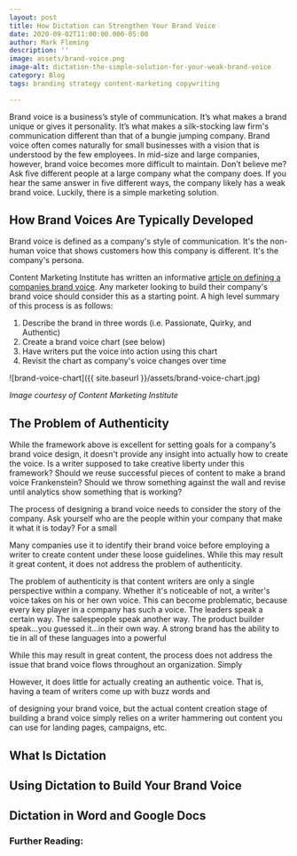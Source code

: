 ```yaml
---
layout: post
title: How Dictation can Strengthen Your Brand Voice
date: 2020-09-02T11:00:00.000-05:00
author: Mark Fleming
description: ''
image: assets/brand-voice.png
image-alt: dictation-the-simple-solution-for-your-weak-brand-voice
category: Blog
tags: branding strategy content-marketing copywriting

---
```

Brand voice is a business’s style of communication. It’s what makes a brand unique or gives it personality. It’s what makes a silk-stocking law firm's communication different than that of a bungie jumping company. Brand voice often comes naturally for small businesses with a vision that is understood by the few employees. In mid-size and large companies, however, brand voice becomes more difficult to maintain. Don’t believe me? Ask five different people at a large company what the company does. If you hear the same answer in five different ways, the company likely has a weak brand voice. Luckily, there is a simple marketing solution.

## How Brand Voices Are Typically Developed

Brand voice is defined as a company's style of communication. It's the non-human voice that shows customers how this company is different. It's the company's persona. 

Content Marketing Institute has written an informative [article on defining a companies brand voice](https://contentmarketinginstitute.com/2015/10/define-brand-voice/). Any marketer looking to build their company's brand voice should consider this as a starting point. A high level summary of this process is as follows:

1. Describe the brand in three words (i.e. Passionate, Quirky, and Authentic)
2. Create a brand voice chart (see below)
3. Have writers put the voice into action using this chart
4. Revisit the chart as company's voice changes over time

![brand-voice-chart]({{ site.baseurl }}/assets/brand-voice-chart.jpg)

_Image courtesy of Content Marketing Institute_

## The Problem of Authenticity

While the framework above is excellent for setting goals for a company's brand voice design, it doesn't provide any insight into actually how to create the voice. Is a writer supposed to take creative liberty under this framework? Should we reuse successful pieces of content to make a brand voice Frankenstein? Should we throw something against the wall and revise until analytics show something that is working?

The process of designing a brand voice needs to consider the story of the company. Ask yourself who are the people within your company that make it what it is today? For a small 

Many companies use it to identify their brand voice before employing a writer to create content under these loose guidelines. While this may result it great content, it does not address the problem of authenticity. 

The problem of authenticity is that content writers are only a single perspective within a company. Whether it's noticeable of not, a writer's voice takes on his or her own voice. This can become problematic, because every key player in a company has such a voice. The leaders speak a certain way. The salespeople speak another way. The product builder speak...you guessed it...in their own way. A strong brand has the ability to tie in all of these languages into a powerful

While this may result in great content, the process does not address the issue that brand voice flows throughout an organization. Simply 

However, it does little for actually creating an authentic voice. That is, having a team of writers come up with buzz words and 

 of designing your brand voice, but the actual content creation stage of building a brand voice simply relies on a writer hammering out content you can use for landing pages, campaigns, etc. 

## What Is Dictation

## Using Dictation to Build Your Brand Voice

## Dictation in Word and Google Docs

### Further Reading: